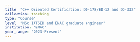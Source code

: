 ```yaml
---
title: "C++ Oriented Certification: DO-178/ED-12 and DO-332"
collection: teaching
type: "Course"
level: "MSc IATSED and ENAC graduate engineer"
institution: "ENAC"
year_range: "2023-Present"
---
```


